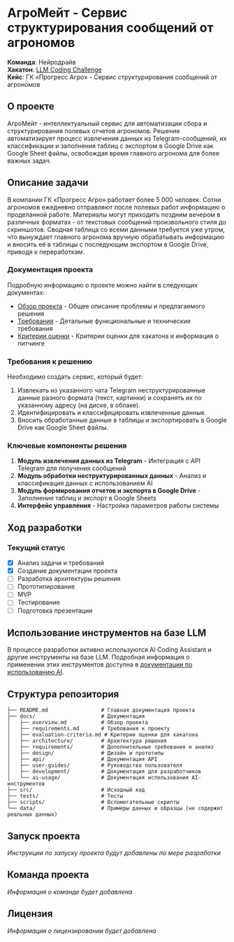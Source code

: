 # АгроМейт - Сервис структурирования сообщений от агрономов

**Команда**: Нейродрайв  
**Хакатон**: [LLM Coding Challenge](https://llm-challenge.com)  
**Кейс**: ГК «Прогресс Агро» - Сервис структурирования сообщений от агрономов

## О проекте

АгроМейт - интеллектуальный сервис для автоматизации сбора и структурирования полевых отчетов агрономов. Решение автоматизирует процесс извлечения данных из Telegram-сообщений, их классификации и заполнения таблиц с экспортом в Google Drive как Google Sheet файлы, освобождая время главного агронома для более важных задач.

## Описание задачи

В компании ГК «Прогресс Агро» работает более 5 000 человек. Сотни агрономов ежедневно отправляют после полевых работ информацию о проделанной работе. Материалы могут приходить поздним вечером в различных форматах - от текстовых сообщений произвольного стиля до скриншотов. Сводная таблица со всеми данными требуется уже утром, что вынуждает главного агронома вручную обрабатывать информацию и вносить её в таблицы с последующим экспортом в Google Drive, приводя к переработкам.

### Документация проекта

Подробную информацию о проекте можно найти в следующих документах:

- [Обзор проекта](./docs/overview.md) - Общее описание проблемы и предлагаемого решения
- [Требования](./docs/requirements.md) - Детальные функциональные и технические требования
- [Критерии оценки](./docs/evaluation-criteria.md) - Критерии оценки для хакатона и информация о питчинге

### Требования к решению

Необходимо создать сервис, который будет:

1. Извлекать из указанного чата Telegram неструктурированные данные разного формата (текст, картинки) и сохранять их по указанному адресу (на диске, в облаке).
2. Идентифицировать и классифицировать извлеченные данные.
3. Вносить обработанные данные в таблицы и экспортировать в Google Drive как Google Sheet файлы.

### Ключевые компоненты решения

1. **Модуль извлечения данных из Telegram** - Интеграция с API Telegram для получения сообщений
2. **Модуль обработки неструктурированных данных** - Анализ и классификация данных с использованием AI
3. **Модуль формирования отчетов и экспорта в Google Drive** - Заполнение таблиц и экспорт в Google Sheets
4. **Интерфейс управления** - Настройка параметров работы системы

## Ход разработки

### Текущий статус

- [x] Анализ задачи и требований
- [x] Создание документации проекта
- [ ] Разработка архитектуры решения
- [ ] Прототипирование
- [ ] MVP
- [ ] Тестирование
- [ ] Подготовка презентации

## Использование инструментов на базе LLM

В процессе разработки активно используются AI Coding Assistant и другие инструменты на базе LLM. Подробная информация о применении этих инструментов доступна в [документации по использованию AI](./docs/ai-usage/README.md).

## Структура репозитория

```
├── README.md                 # Главная документация проекта
├── docs/                     # Документация
│   ├── overview.md           # Обзор проекта
│   ├── requirements.md       # Требования к проекту
│   ├── evaluation-criteria.md # Критерии оценки для хакатона
│   ├── architecture/         # Архитектура решения
│   ├── requirements/         # Дополнительные требования и анализ
│   ├── design/               # Дизайн и прототипы
│   ├── api/                  # Документация API
│   ├── user-guides/          # Руководства пользователя
│   ├── development/          # Документация для разработчиков
│   └── ai-usage/             # Документация использования AI-инструментов
├── src/                      # Исходный код
├── tests/                    # Тесты
├── scripts/                  # Вспомогательные скрипты
└── data/                     # Примеры данных и образцы (не содержит реальных данных)
```

## Запуск проекта

*Инструкции по запуску проекта будут добавлены по мере разработки*

## Команда проекта

*Информация о команде будет добавлена*

## Лицензия

*Информация о лицензировании будет добавлена* 